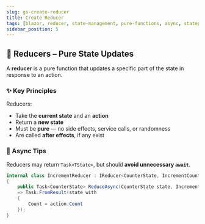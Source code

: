 ```yaml
---
slug: gs-create-reducer
title: Create Reducer
tags: [blazor, reducer, state-management, pure-functions, async, statepulse, csharp, .net]
sidebar_position: 5
---
```


## 🔄 Reducers – Pure State Updates

A **reducer** is a pure function that updates a specific part of the state in response to an action.

### ✨ Key Principles

Reducers:

- Take the **current state** and an **action**
- Return a **new state**
- Must be **pure** — no side effects, service calls, or randomness
- Are called **after effects**, if any exist


### 🚫 Async Tips

Reducers may return `Task<TState>`, but should **avoid unnecessary `await`**. 

```csharp title="IncrementReducer.cs"
internal class IncrementReducer : IReducer<CounterState, IncrementCounterResultAction>
{
    public Task<CounterState> ReduceAsync(CounterState state, IncrementCounterResultAction action)
    => Task.FromResult(state with
    {
        Count = action.Count
    });
}
```